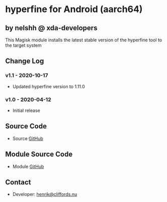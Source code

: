 # hyperfine for Android (aarch64)

## by nelshh @ xda-developers

This Magisk module installs the latest stable version of the hyperfine tool to the target system

## Change Log

### v1.1 - 2020-10-17
* Updated hyperfine version to 1.11.0

### v1.0 - 2020-04-12
* Initial release

## Source Code
* Source [GitHub](https://github.com/sharkdp/hyperfine)

## Module Source Code
* Module [GitHub](https://github.com/henriknelson/hyperfine-magisk-module)

## Contact
* Developer: [henrik@cliffords.nu](mailto:henrik@cliffords.nu)
